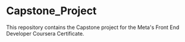 # Capstone_Project
This repository contains the Capstone project for the Meta's Front End Developer Coursera Certificate. 

